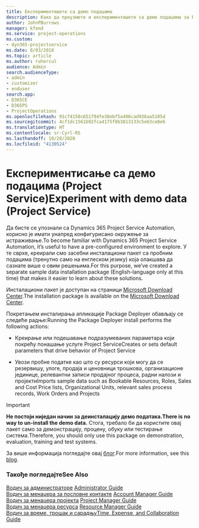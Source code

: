 ```yaml
---
title: Експериментишете са демо подацима
description: Како да преузмете и експериментишете са демо подацима за Project Service Automation.
author: JohnPBurrows
manager: kfend
ms.service: project-operations
ms.custom:
- dyn365-projectservice
ms.date: 8/03/2018
ms.topic: article
ms.author: ruhercul
audience: Admin
search.audienceType:
- admin
- customizer
- enduser
search.app:
- D365CE
- D365PS
- ProjectOperations
ms.openlocfilehash: 91cf4150c651794fe38ebf5a406cad936aa5105d
ms.sourcegitcommit: 4cf1dc1561b92fca4175f0b3813133c5e63ce8e6
ms.translationtype: HT
ms.contentlocale: sr-Cyrl-RS
ms.lasthandoff: 10/28/2020
ms.locfileid: "4130524"
---
```

# <a name="experiment-with-demo-data-project-service"></a><span data-ttu-id="14c1a-103">Експериментисање са демо подацима (Project Service)</span><span class="sxs-lookup"><span data-stu-id="14c1a-103">Experiment with demo data (Project Service)</span></span>

<span data-ttu-id="14c1a-104">Да бисте се упознали са Dynamics 365 Project Service Automation, корисно је имати унапред конфигурисано окружење за истраживање.</span><span class="sxs-lookup"><span data-stu-id="14c1a-104">To become familiar with Dynamics 365 Project Service Automation, it’s useful to have a pre-configured environment to explore.</span></span> <span data-ttu-id="14c1a-105">У те сврхе, креирали смо засебни инсталациони пакет са пробним подацима (тренутно само на енглеском језику) која олакшава да сазнате више о овим решењима.</span><span class="sxs-lookup"><span data-stu-id="14c1a-105">For this purpose, we’ve created a separate sample data installation package (English-language only at this time) that makes it easier to learn about these solutions.</span></span> 

<span data-ttu-id="14c1a-106">Инсталациони пакет је доступан на страници [Microsoft Download Center](https://go.microsoft.com/fwlink/?linkid=859966).</span><span class="sxs-lookup"><span data-stu-id="14c1a-106">The installation package is available on the [Microsoft Download Center](https://go.microsoft.com/fwlink/?linkid=859966).</span></span>  

<span data-ttu-id="14c1a-107">Покретањем инсталирања апликације Package Deployer обављају се следеће радње:</span><span class="sxs-lookup"><span data-stu-id="14c1a-107">Running the Package Deployer install performs the following actions:</span></span> 
  
-   <span data-ttu-id="14c1a-108">Креирање или подешавање подразумеваних параметара који покрећу понашање услуге Project Service</span><span class="sxs-lookup"><span data-stu-id="14c1a-108">Creates or sets default parameters that drive behavior of Project Service</span></span>  
  
-   <span data-ttu-id="14c1a-109">Увози пробне податке као што су ресурси који могу да се резервишу, улоге, продаја и ценовници трошкова, организационе јединице, релевантни записи продајног процеса, радни налози и пројекти</span><span class="sxs-lookup"><span data-stu-id="14c1a-109">Imports sample data such as Bookable Resources, Roles, Sales and Cost Price lists, Organizational Units, relevant sales process records, Work Orders and Projects</span></span>    
  
> [!IMPORTANT]
> <span data-ttu-id="14c1a-110">**Не постоји ниједан начин за деинсталацију демо података.**</span><span class="sxs-lookup"><span data-stu-id="14c1a-110">**There is no way to un-install the demo data.**</span></span> <span data-ttu-id="14c1a-111">Стога, требало би да користите овај пакет само за демонстрацију, процену, обуку или тестирање система.</span><span class="sxs-lookup"><span data-stu-id="14c1a-111">Therefore, you should only use this package on demonstration, evaluation, training and test systems.</span></span>

<span data-ttu-id="14c1a-112">За више информација погледајте овај [блог](https://blogs.msdn.microsoft.com/crm/2017/10/24/microsoft-dynamics-365-for-field-service-and-project-service-automation-sample-data).</span><span class="sxs-lookup"><span data-stu-id="14c1a-112">For more information, see this [blog](https://blogs.msdn.microsoft.com/crm/2017/10/24/microsoft-dynamics-365-for-field-service-and-project-service-automation-sample-data).</span></span>





  
### <a name="see-also"></a><span data-ttu-id="14c1a-113">Такође погледајте</span><span class="sxs-lookup"><span data-stu-id="14c1a-113">See Also</span></span>  
 <span data-ttu-id="14c1a-114">[Водич за администраторе](../psa/admin-guide.md) </span><span class="sxs-lookup"><span data-stu-id="14c1a-114">[Administrator Guide](../psa/admin-guide.md) </span></span>  
 <span data-ttu-id="14c1a-115">[Водич за менаџера за пословне контакте](../psa/account-manager-guide.md) </span><span class="sxs-lookup"><span data-stu-id="14c1a-115">[Account Manager Guide](../psa/account-manager-guide.md) </span></span>  
 <span data-ttu-id="14c1a-116">[Водич за менаџера пројекта](../psa/project-manager-guide.md) </span><span class="sxs-lookup"><span data-stu-id="14c1a-116">[Project Manager Guide](../psa/project-manager-guide.md) </span></span>  
 <span data-ttu-id="14c1a-117">[Водич за менаџера ресурса](../psa/resource-manager-guide.md) </span><span class="sxs-lookup"><span data-stu-id="14c1a-117">[Resource Manager Guide](../psa/resource-manager-guide.md) </span></span>  
 [<span data-ttu-id="14c1a-118">Водич за време, трошак и сарадњу</span><span class="sxs-lookup"><span data-stu-id="14c1a-118">Time, Expense, and Collaboration Guide</span></span>](../psa/time-expense-collaboration-guide.md)
